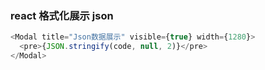 ### react 格式化展示 json

```js
<Modal title="Json数据展示" visible={true} width={1280}>
  <pre>{JSON.stringify(code, null, 2)}</pre>
</Modal>
```
